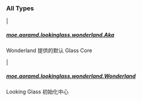

### All Types

|

##### [moe.aoramd.lookinglass.wonderland.Aka](../moe.aoramd.lookinglass.wonderland/-aka/index.md)

Wonderland 提供的默认 Glass Core


|

##### [moe.aoramd.lookinglass.wonderland.Wonderland](../moe.aoramd.lookinglass.wonderland/-wonderland/index.md)

Looking Glass 初始化中心


